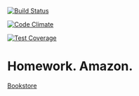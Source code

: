 [![Build Status](https://travis-ci.org/kolyastepanets/bookstore.svg?branch=master)](https://travis-ci.org/kolyastepanets/bookstore)

[![Code Climate](https://codeclimate.com/repos/56b14aa2e8ef7c79b4004ab0/badges/32b804cd777635478578/gpa.svg)](https://codeclimate.com/repos/56b14aa2e8ef7c79b4004ab0/feed)

[![Test Coverage](https://codeclimate.com/repos/56b14aa2e8ef7c79b4004ab0/badges/32b804cd777635478578/coverage.svg)](https://codeclimate.com/repos/56b14aa2e8ef7c79b4004ab0/coverage)

# Homework. Amazon.
[Bookstore](https://gentle-bayou-73338.herokuapp.com/)
